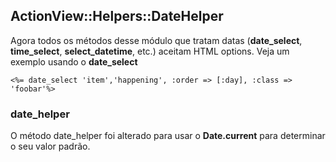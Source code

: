 ## ActionView::Helpers::DateHelper

Agora todos os métodos desse módulo que tratam datas (**date\_select**, **time\_select**, **select\_datetime**, etc.) aceitam HTML options. Veja um exemplo usando o **date\_select**

	<%= date_select 'item','happening', :order => [:day], :class => 'foobar'%>
	
### date\_helper

O método date\_helper foi alterado para usar o **Date.current** para determinar o seu valor padrão.